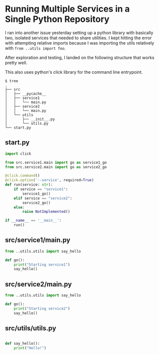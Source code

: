 # Running Multiple Services in a Single Python Repository

I ran into another issue yesterday setting up a python library with basically two, isolated services that needed to share utilities. I kept hitting the error with attempting relative imports because I was importing the utils relatively with `from ..utils import foo`.

After exploration and testing, I landed on the following structure that works pretty well.

This also uses python's click library for the command line entrypoint.


```
$ tree
.
├── src
│   ├── __pycache__
│   ├── service1
│   │   └── main.py
│   ├── service2
│   │   └── main.py
│   └── utils
│       ├── __init__.py
│       └── utils.py
└── start.py
```

## start.py
```python
import click

from src.service1.main import go as service1_go
from src.service2.main import go as service2_go

@click.command()
@click.option('--service', required=True)
def run(service: str):
    if service == "service1":
        service1_go()
    elif service == "service2":
        service2_go()
    else:
        raise NotImplemented()

if __name__ == '__main__':
    run()
```
## src/service1/main.py
```python
from ..utils.utils import say_hello

def go():
    print("Starting service1")
    say_hello()
```
## src/service2/main.py
```python
from ..utils.utils import say_hello

def go():
    print("Starting service2")
    say_hello()
```
## src/utils/utils.py

```python

def say_hello():
    print("Hello!")
```